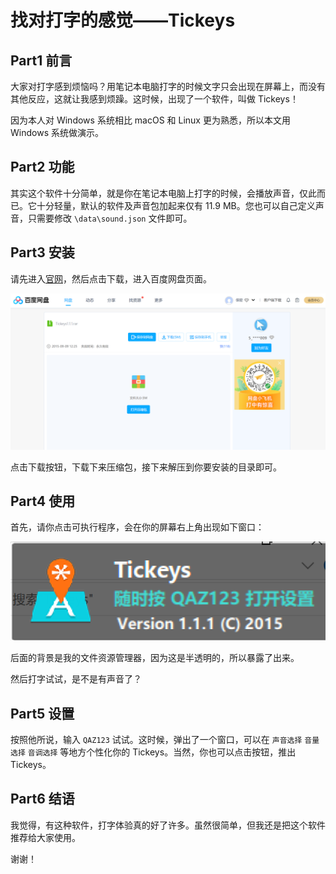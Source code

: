 # 找对打字的感觉——Tickeys

## Part1 前言

大家对打字感到烦恼吗？用笔记本电脑打字的时候文字只会出现在屏幕上，而没有其他反应，这就让我感到烦躁。这时候，出现了一个软件，叫做 Tickeys！

因为本人对 Windows 系统相比 macOS 和 Linux 更为熟悉，所以本文用 Windows 系统做演示。

## Part2 功能

其实这个软件十分简单，就是你在笔记本电脑上打字的时候，会播放声音，仅此而已。它十分轻量，默认的软件及声音包加起来仅有 $11.9$ MB。您也可以自己定义声音，只需要修改 `\data\sound.json` 文件即可。

## Part3 安装

请先进入[官网](http://www.yingdev.com/projects/tickeys)，然后点击下载，进入百度网盘页面。

![下载压缩包](/下载压缩包.PNG)

点击下载按钮，下载下来压缩包，接下来解压到你要安装的目录即可。

## Part4 使用

首先，请你点击可执行程序，会在你的屏幕右上角出现如下窗口：

![Tickeys 右上窗口](/Tickeys%20右上窗口.PNG)

后面的背景是我的文件资源管理器，因为这是半透明的，所以暴露了出来。

然后打字试试，是不是有声音了？

## Part5 设置

按照他所说，输入 `QAZ123` 试试。这时候，弹出了一个窗口，可以在 `声音选择` `音量选择` `音调选择` 等地方个性化你的 Tickeys。当然，你也可以点击按钮，推出 Tickeys。

## Part6 结语

我觉得，有这种软件，打字体验真的好了许多。虽然很简单，但我还是把这个软件推荐给大家使用。

谢谢！